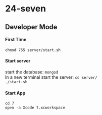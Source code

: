 # 24-seven

## Developer Mode
#### First Time
`chmod 755 server/start.sh`
#### Start server
start the database: `mongod`</br>
In a new terminal start the server: `cd server/`</br>
`./start.sh`
#### Start App
`cd 7` </br>
`open -a Xcode 7.xcworkspace`

